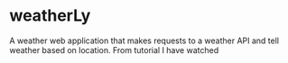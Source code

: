 # weatherLy
A weather web application that makes requests to a weather API and tell weather based on location. From tutorial I have watched
